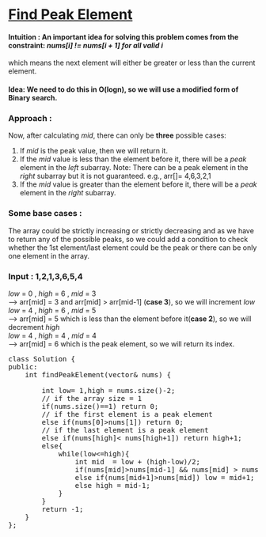 # [Find Peak Element](https://leetcode.com/problems/find-peak-element/)
#### Intuition : An important idea for solving this problem comes from the constraint: **_nums[i] != nums[i + 1] for all valid i_**
which means the next element will either be greater or less than the current element.

#### Idea: We need to do this in O(logn), so we will use a modified form of Binary search.

### Approach : 
Now, after calculating _mid_, there can only be **three** possible cases:
 1. If _mid_ is the peak value, then we will return it.
 2. If the _mid_ value is less than the element before it, there will be a _peak_ element in the _left_ subarray.
	Note: There can be a peak element in the _right_ subarray but it is not guaranteed. e.g., arr[]= 4,6,3,2,1
 3. If the _mid_ value is greater than the element before it, there will be a _peak_ element in the _right_ subarray.
 
 ### Some base cases : 
   The array could be strictly increasing or strictly decreasing and as we have to return any of the possible peaks, so we could    add a condition to check whether the 1st element/last element could be the peak or there can be only one element in the          array.
 ### Input  : 1,2,1,3,6,5,4
 _low_ = 0 , _high_ = 6 , _mid_ = 3\
 --> arr[mid] = 3 and arr[mid] > arr[mid-1] (**case 3**), so we will increment _low_\
 _low_ = 4 , _high_ = 6 , _mid_ = 5\
 --> arr[mid] = 5 which is less than the element before it(**case 2**), so we will decrement _high_\
 _low_ = 4 , _high_ = 4 , _mid_ = 4\
 --> arr[mid] = 6 which is the peak element, so we will return its index.
   
<pre>
class Solution {
public:
    int findPeakElement(vector<int>& nums) {
        
        int low= 1,high = nums.size()-2;
        // if the array size = 1
        if(nums.size()==1) return 0;
        // if the first element is a peak element
        else if(nums[0]>nums[1]) return 0;
        // if the last element is a peak element
        else if(nums[high]< nums[high+1]) return high+1;
        else{
            while(low<=high){
                int mid  = low + (high-low)/2;
                if(nums[mid]>nums[mid-1] && nums[mid] > nums[mid+1]) return mid;
                else if(nums[mid+1]>nums[mid]) low = mid+1;
                else high = mid-1;   
            }
        }
        return -1;
    }
};
</pre>
